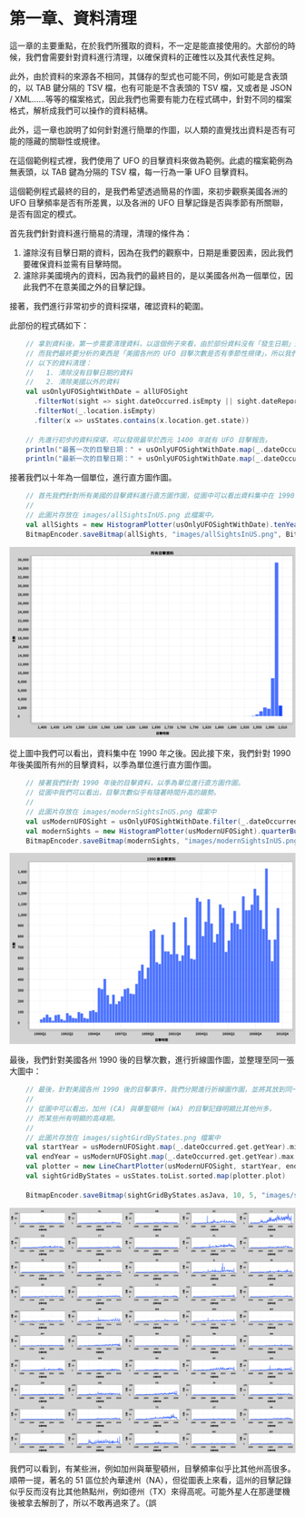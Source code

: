 第一章、資料清理
=================

這一章的主要重點，在於我們所獲取的資料，不一定是能直接使用的。大部份的時候，我們會需要針對資料進行清理，以確保資料的正確性以及其代表性足夠。

此外，由於資料的來源各不相同，其儲存的型式也可能不同，例如可能是含表頭的，以 TAB 鍵分隔的 TSV 檔，也有可能是不含表頭的 TSV 檔，又或者是 JSON / XML……等等的檔案格式，因此我們也需要有能力在程式碼中，針對不同的檔案格式，解析成我們可以操作的資料結構。

此外，這一章也說明了如何針對進行簡單的作圖，以人類的直覺找出資料是否有可能的隱藏的關聯性或規律。

在這個範例程式裡，我們使用了 UFO 的目擊資料來做為範例。此處的檔案範例為無表頭，以 TAB 鍵為分隔的 TSV 檔，每一行為一筆 UFO 目擊資料。

這個範例程式最終的目的，是我們希望透過簡易的作圖，來初步觀察美國各洲的 UFO 目擊頻率是否有所差異，以及各洲的 UFO 目擊記錄是否與季節有所關聯，是否有固定的模式。

首先我們針對資料進行簡易的清理，清理的條件為：

1. 濾除沒有目擊日期的資料，因為在我們的觀察中，日期是重要因素，因此我們要確保資料並需有目擊時間。
2. 濾除非美國境內的資料，因為我們的最終目的，是以美國各州為一個單位，因此我們不在意美國之外的目擊記錄。

接著，我們進行非常初步的資料探堪，確認資料的範圍。

此部份的程式碼如下：

```scala
    // 拿到資料後，第一步需要清理資料，以這個例子來看，由於部份資料沒有「發生日期」這個資訊。
    // 而我們最終要分析的東西是「美國各州的 UFO 目擊次數是否有季節性規律」，所以我們需要進行
    // 以下的資料清理：
    //   1. 清除沒有目擊日期的資料
    //   2. 清除美國以外的資料
    val usOnlyUFOSightWithDate = allUFOSight
      .filterNot(sight => sight.dateOccurred.isEmpty || sight.dateReported.isEmpty)
      .filterNot(_.location.isEmpty)
      .filter(x => usStates.contains(x.location.get.state))

    // 先進行初步的資料探堪，可以發現最早於西元 1400 年就有 UFO 目擊報告。
    println("最舊一次的目擊日期：" + usOnlyUFOSightWithDate.map(_.dateOccurred.get).min)
    println("最新一次的目擊日期：" + usOnlyUFOSightWithDate.map(_.dateOccurred.get).max)
```

接著我們以十年為一個單位，進行直方圖作圖。

```scala
    // 首先我們針對所有美國的目擊資料進行直方圖作圖，從圖中可以看出資料集中在 1990 年後，
    //
    // 此圖片存放在 images/allSightsInUS.png 此檔案中。
    val allSights = new HistogramPlotter(usOnlyUFOSightWithDate).tenYearBuckets("所有目擊資料")
    BitmapEncoder.saveBitmap(allSights, "images/allSightsInUS.png", BitmapFormat.PNG)
```

![十年為單位的直方圖](./images/allSightsInUS.png)

從上圖中我們可以看出，資料集中在 1990 年之後。因此接下來，我們針對 1990 年後美國所有州的目擊資料，以季為單位進行直方圖作圖。

```scala
    // 接著我們針對 1990 年後的目擊資料，以季為單位進行直方圖作圖。
    // 從圖中我們可以看出，目擊次數似乎有隨著時間升高的趨勢。
    //
    // 此圖片存放在 images/modernSightsInUS.png 檔案中
    val usModernUFOSight = usOnlyUFOSightWithDate.filter(_.dateOccurred.get.getYear >= 1990)
    val modernSights = new HistogramPlotter(usModernUFOSight).quarterBuckets("1990 後目擊資料")
    BitmapEncoder.saveBitmap(modernSights, "images/modernSightsInUS.png", BitmapFormat.PNG)
```

![1990 後以季為單位的直方圖](./images/modernSightsInUS.png)

最後，我們針對美國各州 1990 後的目擊次數，進行折線圖作圖，並整理至同一張大圖中：

```scala
    // 最後，針對美國各州 1990 後的目擊事件，我們分開進行折線圖作圖，並將其放到同一張大圖中。
    //
    // 從圖中可以看出，加州 (CA) 與華聖頓州 (WA) 的目擊記錄明顯比其他州多，
    // 而某些州有明顯的高峰期。
    //
    // 此圖片存放在 images/sightGirdByStates.png 檔案中
    val startYear = usModernUFOSight.map(_.dateOccurred.get.getYear).min
    val endYear = usModernUFOSight.map(_.dateOccurred.get.getYear).max
    val plotter = new LineChartPlotter(usModernUFOSight, startYear, endYear)
    val sightGridByStates = usStates.toList.sorted.map(plotter.plot)

    BitmapEncoder.saveBitmap(sightGridByStates.asJava, 10, 5, "images/sightGirdByStates.png", BitmapFormat.PNG)
```

![各州的目擊次數折線圖](./images/sightGirdByStates.png)


我們可以看到，有某些洲，例如加州與華聖頓州，目擊頻率似乎比其他州高很多。順帶一提，著名的 51 區位於內華達州（NA），但從圖表上來看，這州的目擊記錄似乎反而沒有比其他熱點州，例如德州（TX）來得高呢。可能外星人在那邊墜機後被拿去解剖了，所以不敢再過來了。（誤
